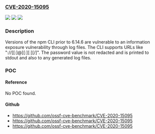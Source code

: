### [CVE-2020-15095](https://cve.mitre.org/cgi-bin/cvename.cgi?name=CVE-2020-15095)
![](https://img.shields.io/static/v1?label=Product&message=cli&color=blue)
![](https://img.shields.io/static/v1?label=Version&message=n%2Fa&color=blue)
![](https://img.shields.io/static/v1?label=Vulnerability&message=CWE-532%3A%20Insertion%20of%20Sensitive%20Information%20into%20Log%20File&color=brighgreen)

### Description

Versions of the npm CLI prior to 6.14.6 are vulnerable to an information exposure vulnerability through log files. The CLI supports URLs like "<protocol>://[<user>[:<password>]@]<hostname>[:<port>][:][/]<path>". The password value is not redacted and is printed to stdout and also to any generated log files.

### POC

#### Reference
No POC found.

#### Github
- https://github.com/ossf-cve-benchmark/CVE-2020-15095
- https://github.com/ossf-cve-benchmark/CVE-2020-15095
- https://github.com/ossf-cve-benchmark/CVE-2020-15095

